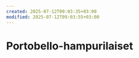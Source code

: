 ```yaml
---
created: 2025-07-12T09:03:35+03:00
modified: 2025-07-12T09:03:55+03:00
---
```


# Portobello-hampurilaiset

